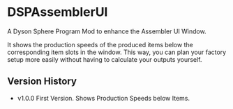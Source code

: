 # DSPAssemblerUI
 A Dyson Sphere Program Mod to enhance the Assembler UI Window.
 
 It shows the production speeds of the produced items below the corresponding item slots in the window.
 This way, you can plan your factory setup more easily without having to calculate your outputs yourself.



## Version History
- v1.0.0 First Version. Shows Production Speeds below Items.

